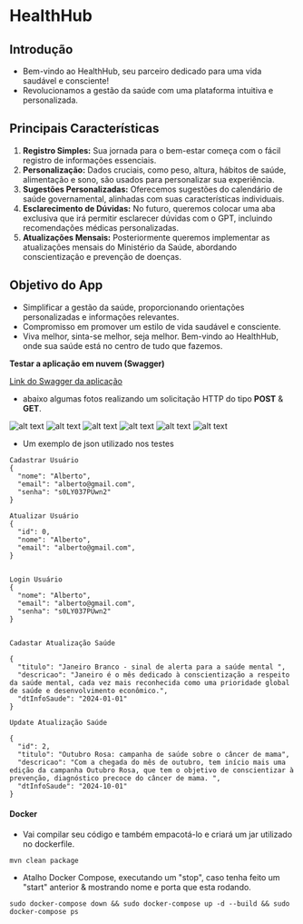 # HealthHub

## Introdução

* Bem-vindo ao HealthHub, seu parceiro dedicado para uma vida saudável e consciente!
* Revolucionamos a gestão da saúde com uma plataforma intuitiva e personalizada.

## Principais Características

1. **Registro Simples:**
   Sua jornada para o bem-estar começa com o fácil registro de informações essenciais.
2. **Personalização:**
   Dados cruciais, como peso, altura, hábitos de saúde, alimentação e sono, são usados para personalizar sua experiência.
3. **Sugestões Personalizadas:**
   Oferecemos sugestões do calendário de saúde governamental, alinhadas com suas características individuais.
4. **Esclarecimento de Dúvidas:**
   No futuro, queremos colocar uma aba exclusiva que irá permitir esclarecer dúvidas com o GPT, incluindo recomendações médicas personalizadas.
5. **Atualizações Mensais:**
   Posteriormente queremos implementar as atualizações mensais do Ministério da Saúde, abordando conscientização e prevenção de doenças.

## Objetivo do App

* Simplificar a gestão da saúde, proporcionando orientações personalizadas e informações relevantes.
* Compromisso em promover um estilo de vida saudável e consciente.
* Viva melhor, sinta-se melhor, seja melhor. Bem-vindo ao HealthHub, onde sua saúde está no centro de tudo que fazemos.


**Testar a aplicação em nuvem (Swagger)**

[Link do Swagger da aplicação](https://spring-fiap.azurewebsites.net/swagger-ui/index.html)


- abaixo algumas fotos realizando um solicitação HTTP do tipo **POST** & **GET**.

![alt text](./imgs/2.png)
![alt text](./imgs/1.png)
![alt text](./imgs/3.png)
![alt text](./imgs/4.png)
![alt text](./imgs/5.png)
![alt text](./imgs/6.png)

- Um exemplo de json utilizado nos testes
  
```
Cadastrar Usuário
{
  "nome": "Alberto",
  "email": "alberto@gmail.com",
  "senha": "s0LY037PUwn2"
}

Atualizar Usuário
{
  "id": 0,
  "nome": "Alberto",
  "email": "alberto@gmail.com",
}


Login Usuário
{
  "nome": "Alberto",
  "email": "alberto@gmail.com",
  "senha": "s0LY037PUwn2"
}


Cadastar Atualização Saúde

{
  "titulo": "Janeiro Branco - sinal de alerta para a saúde mental ",
  "descricao": "Janeiro é o mês dedicado à conscientização a respeito da saúde mental, cada vez mais reconhecida como uma prioridade global de saúde e desenvolvimento econômico.",
  "dtInfoSaude": "2024-01-01"
}

Update Atualização Saúde

{
  "id": 2,
  "titulo": "Outubro Rosa: campanha de saúde sobre o câncer de mama",
  "descricao": "Com a chegada do mês de outubro, tem início mais uma edição da campanha Outubro Rosa, que tem o objetivo de conscientizar à prevenção, diagnóstico precoce do câncer de mama. ",
  "dtInfoSaude": "2024-10-01"
}

```
#### Docker

- Vai compilar seu código e também empacotá-lo e criará um jar utilizado no dockerfile.
```
mvn clean package

```
- Atalho Docker Compose, executando um "stop", caso tenha feito um "start" anterior & mostrando nome e porta que esta rodando.
```
sudo docker-compose down && sudo docker-compose up -d --build && sudo docker-compose ps

```
